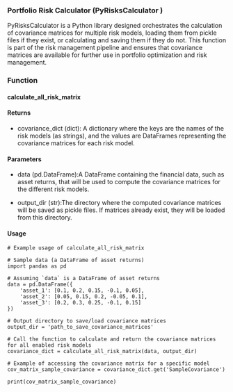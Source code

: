 ### Portfolio Risk Calculator (PyRisksCalculator )

PyRisksCalculator is a Python library designed orchestrates the calculation of covariance matrices for multiple risk
models, loading them from pickle files if they exist, or calculating and saving them if they do not. This function is
part of the risk management pipeline and ensures that covariance matrices are available for further use in portfolio
optimization and risk management.

### Function

#### calculate_all_risk_matrix

#### Returns

* covariance_dict (dict):
  A dictionary where the keys are the names of the risk models (as strings), and the values are DataFrames representing
  the covariance matrices for each risk model.

#### Parameters

* data (pd.DataFrame):A DataFrame containing the financial data, such as asset returns, that will be used to compute the
  covariance matrices
  for the different risk models.

* output_dir (str):The directory where the computed covariance matrices will be saved as pickle files. If matrices
  already exist, they will
  be loaded from this directory.

#### Usage

````
# Example usage of calculate_all_risk_matrix

# Sample data (a DataFrame of asset returns)
import pandas as pd

# Assuming `data` is a DataFrame of asset returns
data = pd.DataFrame({
    'asset_1': [0.1, 0.2, 0.15, -0.1, 0.05],
    'asset_2': [0.05, 0.15, 0.2, -0.05, 0.1],
    'asset_3': [0.2, 0.3, 0.25, -0.1, 0.15]
})

# Output directory to save/load covariance matrices
output_dir = 'path_to_save_covariance_matrices'

# Call the function to calculate and return the covariance matrices for all enabled risk models
covariance_dict = calculate_all_risk_matrix(data, output_dir)

# Example of accessing the covariance matrix for a specific model
cov_matrix_sample_covariance = covariance_dict.get('SampleCovariance')

print(cov_matrix_sample_covariance)
````
